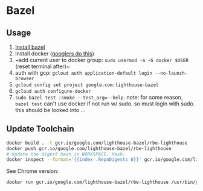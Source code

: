 # Bazel

## Usage

1. [Install bazel](https://docs.bazel.build/versions/master/install.html)
1. install docker ([googlers do this](https://sites.google.com/corp/google.com/raajkumars/home/notes/how-to-install-docker-on-your-glinux))
1. ~add current user to docker group: `sudo usermod -a -G docker $USER` (reset terminal after)~
1. auth with gcp: `gcloud auth application-default login --no-launch-browser`
1. `gcloud config set project google.com:lighthouse-bazel`
1. `gcloud auth configure-docker`
1. `sudo bazel test :smoke --test_arg=--help`. note: for some reason, `bazel test` can't use docker if not run w/ sudo. so must login with sudo. this should be looked into ...

## Update Toolchain

```sh
docker build . -t gcr.io/google.com/lighthouse-bazel/rbe-lighthouse
docker push gcr.io/google.com/lighthouse-bazel/rbe-lighthouse
# Update the digest hash in WORKSPACE. Hash:
docker inspect --format='{{index .RepoDigests 0}}' gcr.io/google.com/lighthouse-bazel/rbe-lighthouse
```

See Chrome version:
```sh
docker run gcr.io/google.com/lighthouse-bazel/rbe-lighthouse /usr/bin/google-chrome --version
```
